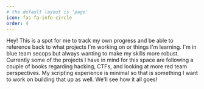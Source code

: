 ```yaml
---
# the default layout is 'page'
icon: fas fa-info-circle
order: 4
---
```


<!--
> Add Markdown syntax content to file `_tabs/about.md`{: .filepath } and it will show up on this page.
{: .prompt-tip }
-->

Hey! This is a spot for me to track my own progress and be able to reference back to what projects I'm working on or things I'm learning. I'm in blue team secops but always wanting to make my skills more robust. Currently some of the projects I have in mind for this space are following a couple of books regarding hacking, CTFs, and looking at more red team perspectives. My scripting experience is minimal so that is something I want to work on building that up as well. We'll see how it all goes!
